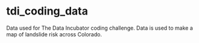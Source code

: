 # tdi_coding_data
Data used for The Data Incubator coding challenge. Data is used to make a map of landslide risk across Colorado.

